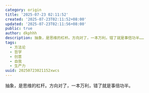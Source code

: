 ```yaml
---
category: origin
title: '2025-07-23 02:11:52'
created: '2025-07-23T02:11:52+08:00'
updated: '2025-07-23T02:11:56+08:00'
public: true
author: dkphhh
description: 抽象，是思维的杠杆。方向对了，一本万利，错了就是事倍功半……
tags:
  - 方法论
  - 哲学
  - 创意
  - 自我
  - 生产力
uuid: 20250723021152xwcs
---
```


抽象，是思维的杠杆。方向对了，一本万利，错了就是事倍功半。
